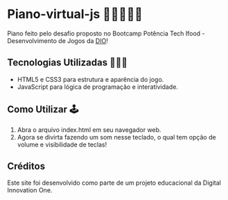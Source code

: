 # Piano-virtual-js 🎹🎵👨🏾‍💻

 Piano feito pelo desafio proposto no Bootcamp Potência Tech Ifood - Desenvolvimento de Jogos da [DIO](https://www.dio.me/)! 

## Tecnologias Utilizadas 👨🏾‍💻

- HTML5 e CSS3 para estrutura e aparência do jogo.
- JavaScript para lógica de programação e interatividade.

## Como Utilizar 🕹️

1. Abra o arquivo index.html em seu navegador web.
2. Agora se divirta fazendo um som nesse teclado, o qual tem opção de volume e visibilidade de teclas!

## Créditos
Este site foi desenvolvido como parte de um projeto educacional da Digital Innovation One.